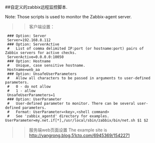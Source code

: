 ##自定义的zabbix远程监控脚本.

Note: Those scripts is used to monitor the Zabbix-agent server.

>>客户端设置：

	 ### Option: Server	
	 Server=192.168.8.112
	 ### Option: ServerActive
     #   List of comma delimited IP:port (or hostname:port) pairs of Zabbix servers for active checks.
	 ServerActive=0.0.0.0:10050
	 ### Option: Hostname
     #   Unique, case sensitive hostname.
	 Hostname=web_aa
	 ### Option: UnsafeUserParameters
	 #   Allow all characters to be passed in arguments to user-defined parameters.
	 #   0 - do not allow
	 #   1 - allow
	 UnsafeUserParameters=1
 	 ### Option: UserParameter
	 #   User-defined parameter to monitor. There can be several user-defined parameters.
	 #   Format: UserParameter=<key>,<shell command>
	 #   See 'zabbix_agentd' directory for examples.
	UserParameter=my.net.if[*],/usr/local/sbin/zabbix/bin/net.sh $1 $2

>>服务端web页面设置
The example site is http://yangrong.blog.51cto.com/6945369/1542271

